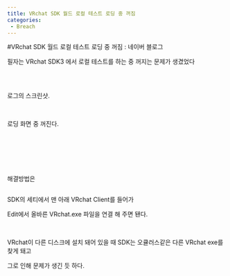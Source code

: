 ```yaml
---
title: VRchat SDK 월드 로컬 테스트 로딩 중 꺼짐
categories:
 - Breach
---
```

#VRchat SDK 월드 로컬 테스트 로딩 중 꺼짐 : 네이버 블로그
<div class="wrap_rabbit pcol2 _param(1) _postViewArea222527879082" id="post-view222527879082">
<!-- Rabbit HTML --><div class="se-viewer se-theme-default" lang="ko-KR">
<!-- SE_DOC_HEADER_END -->
<div class="se-main-container">
<div class="se-component se-text se-l-default" id="SE-4227188d-0f86-4aeb-b089-7e48271ca038">
<div class="se-component-content">
<div class="se-section se-section-text se-l-default">
<div class="se-module se-module-text">
<!-- SE-TEXT { --><p class="se-text-paragraph se-text-paragraph-align-" id="SE-b2d6464c-932f-49b2-8f02-7602fe46f899" style=""><span class="se-fs- se-ff-" id="SE-2b83d371-4aa3-4b78-9698-a55e13c4a82c" style="">필자는 VRchat SDK3 에서 로컬 테스트를 하는 중 꺼지는 문제가 생겼었다</span></p><!-- } SE-TEXT --><!-- SE-TEXT { --><p class="se-text-paragraph se-text-paragraph-align-" id="SE-f697a0ba-ffd7-4b8b-80bf-6df6c3c33e41" style=""><span class="se-fs- se-ff-" id="SE-3369f78d-97e4-47ad-bb2b-afdcce7e51d8" style="">​</span></p><!-- } SE-TEXT -->
</div>
</div>
</div>
</div> <div class="se-component se-image se-l-default" id="SE-f4c74234-52c4-4075-aa67-9918433d38d4">
<div class="se-component-content se-component-content-fit">
<div class="se-section se-section-image se-l-default se-section-align-">
<div class="se-module se-module-image" style="">
<a class="se-module-image-link __se_image_link __se_link" data-linkdata='{"id" : "SE-f4c74234-52c4-4075-aa67-9918433d38d4", "src" : "https://postfiles.pstatic.net/MjAyMTEwMDVfMjMx/MDAxNjMzNDQ0Mjk4ODk3.CsZ2wmEaTKsEM-nC3xM_Ubw_ZZQmNdh4jWjhcxmO0BMg.qJc5AjWF2pnX-QtXN3pMe3F6PzZrHFZN8umQPAIboiUg.PNG.dls32208/%EB%8F%84%EC%9B%80.png", "originalWidth" : "1212", "originalHeight" : "516", "linkUse" : "false", "link" : ""}' data-linktype="img" href="#" onclick="return false;" style="">
<img alt="" class="se-image-resource" data-height="295" data-lazy-src="https://postfiles.pstatic.net/MjAyMTEwMDVfMjMx/MDAxNjMzNDQ0Mjk4ODk3.CsZ2wmEaTKsEM-nC3xM_Ubw_ZZQmNdh4jWjhcxmO0BMg.qJc5AjWF2pnX-QtXN3pMe3F6PzZrHFZN8umQPAIboiUg.PNG.dls32208/%EB%8F%84%EC%9B%80.png?type=w966" data-width="693" src="https://postfiles.pstatic.net/MjAyMTEwMDVfMjMx/MDAxNjMzNDQ0Mjk4ODk3.CsZ2wmEaTKsEM-nC3xM_Ubw_ZZQmNdh4jWjhcxmO0BMg.qJc5AjWF2pnX-QtXN3pMe3F6PzZrHFZN8umQPAIboiUg.PNG.dls32208/%EB%8F%84%EC%9B%80.png?type=w80_blur">
</img></a>
</div>
</div>
</div>
</div>
<div class="se-component se-text se-l-default" id="SE-f38ab2a7-9bdb-49ab-9949-04ec85c2c484">
<div class="se-component-content">
<div class="se-section se-section-text se-l-default">
<div class="se-module se-module-text">
<!-- SE-TEXT { --><p class="se-text-paragraph se-text-paragraph-align-" id="SE-479217cc-3e73-4ee3-a0a0-620dfc9c52f9" style=""><span class="se-fs- se-ff-" id="SE-4ea6a850-eae3-4596-8feb-d76072fc0cc8" style="">로그의 스크린샷.</span></p><!-- } SE-TEXT --><!-- SE-TEXT { --><p class="se-text-paragraph se-text-paragraph-align-" id="SE-1b748cc1-663d-47ce-9cc3-6ccd228f2f5e" style=""><span class="se-fs- se-ff-" id="SE-06484944-a09d-42f2-9c9b-1be67111d296" style="">​</span></p><!-- } SE-TEXT --><!-- SE-TEXT { --><p class="se-text-paragraph se-text-paragraph-align-" id="SE-8081ed26-b2ab-4f25-bff9-3bb92f796a2b" style=""><span class="se-fs- se-ff-" id="SE-ab43e85e-8bf6-47c1-87b5-0b2c74a0db17" style="">로딩 화면 중 꺼진다.</span></p><!-- } SE-TEXT --><!-- SE-TEXT { --><p class="se-text-paragraph se-text-paragraph-align-" id="SE-d07ca401-eb6f-4ff2-b872-b82f71dac4db" style=""><span class="se-fs- se-ff-" id="SE-c00afc7f-ec28-4da7-8d8c-e31192305d80" style="">​</span></p><!-- } SE-TEXT --><!-- SE-TEXT { --><p class="se-text-paragraph se-text-paragraph-align-" id="SE-f00e42c0-e9a9-4051-a542-1e28db044e91" style=""><span class="se-fs- se-ff-" id="SE-4d6bb205-ed66-456d-8b04-e2a78b863db4" style="">​</span></p><!-- } SE-TEXT --><!-- SE-TEXT { --><p class="se-text-paragraph se-text-paragraph-align-" id="SE-e6d75113-63e8-484a-8e28-0508eb4ee409" style=""><span class="se-fs- se-ff-" id="SE-7ebbf75a-f6ef-473f-b5ca-765a723d7ab7" style="">​</span></p><!-- } SE-TEXT --><!-- SE-TEXT { --><p class="se-text-paragraph se-text-paragraph-align-" id="SE-df4b91fc-885e-4c6b-9f03-4366c921ffe5" style=""><span class="se-fs- se-ff-" id="SE-7c0529a7-50b6-485e-b455-bca7d937482d" style="">해결방법은</span></p><!-- } SE-TEXT -->
</div>
</div>
</div>
</div> <div class="se-component se-image se-l-default" id="SE-bde93b67-d7f6-45cb-b0ad-eaedaa4e9ac5">
<div class="se-component-content se-component-content-normal">
<div class="se-section se-section-image se-l-default se-section-align-" style="max-width:550px;">
<div class="se-module se-module-image" style="">
<a class="se-module-image-link __se_image_link __se_link" data-linkdata='{"id" : "SE-bde93b67-d7f6-45cb-b0ad-eaedaa4e9ac5", "src" : "https://postfiles.pstatic.net/MjAyMTEwMDVfMjI1/MDAxNjMzNDQ0Mjg3Mjcx.O5QVwEUqlvKH1-1cuhbKQCz5xFMzNbq6f6KW53P30zgg.NS5D2hWs3IHvM9R0pD1xnRYSKx7c2TNwTLn3K3VYNlAg.PNG.dls32208/%EC%BA%A1%EC%B2%98.PNG", "originalWidth" : "550", "originalHeight" : "449", "linkUse" : "false", "link" : ""}' data-linktype="img" href="#" onclick="return false;" style="">
<img alt="" class="se-image-resource" data-height="449" data-lazy-src="https://postfiles.pstatic.net/MjAyMTEwMDVfMjI1/MDAxNjMzNDQ0Mjg3Mjcx.O5QVwEUqlvKH1-1cuhbKQCz5xFMzNbq6f6KW53P30zgg.NS5D2hWs3IHvM9R0pD1xnRYSKx7c2TNwTLn3K3VYNlAg.PNG.dls32208/%EC%BA%A1%EC%B2%98.PNG?type=w966" data-width="550" src="https://postfiles.pstatic.net/MjAyMTEwMDVfMjI1/MDAxNjMzNDQ0Mjg3Mjcx.O5QVwEUqlvKH1-1cuhbKQCz5xFMzNbq6f6KW53P30zgg.NS5D2hWs3IHvM9R0pD1xnRYSKx7c2TNwTLn3K3VYNlAg.PNG.dls32208/%EC%BA%A1%EC%B2%98.PNG?type=w80_blur">
</img></a>
</div>
</div>
</div>
</div>
<div class="se-component se-text se-l-default" id="SE-40e528fc-8abd-48c3-8cd7-be48cb427f5c">
<div class="se-component-content">
<div class="se-section se-section-text se-l-default">
<div class="se-module se-module-text">
<!-- SE-TEXT { --><p class="se-text-paragraph se-text-paragraph-align-" id="SE-37503418-78b6-431f-971f-05d254719674" style=""><span class="se-fs- se-ff-" id="SE-5ac52777-0b9d-4ed7-845e-1b4fca897974" style="">SDK의 세티에서 맨 아래 VRchat Client를 들어가</span></p><!-- } SE-TEXT --><!-- SE-TEXT { --><p class="se-text-paragraph se-text-paragraph-align-" id="SE-7ec072a3-78a3-4232-97c7-16baf1243364" style=""><span class="se-fs- se-ff-" id="SE-c4673828-ef09-4d20-ba4e-85fce89f8443" style="">Edit에서 올바른 VRchat.exe 파일을 연결 해 주면 됀다.</span></p><!-- } SE-TEXT --><!-- SE-TEXT { --><p class="se-text-paragraph se-text-paragraph-align-" id="SE-c4e96da7-7798-4461-8108-0fe1d9d4b6a0" style=""><span class="se-fs- se-ff-" id="SE-b3d4b46e-1a54-4045-999b-577e7c4e4c2d" style="">​</span></p><!-- } SE-TEXT --><!-- SE-TEXT { --><p class="se-text-paragraph se-text-paragraph-align-" id="SE-97b593ec-7b9e-4800-8bc6-06a1f52f1f6b" style=""><span class="se-fs- se-ff-" id="SE-25aac43b-d055-4a39-84a1-78467c93c7da" style="">VRchat이 다른 디스크에 설치 돼어 있을 때 SDK는 오큘러스같은 다른 VRchat exe를 찾게 돼고</span></p><!-- } SE-TEXT --><!-- SE-TEXT { --><p class="se-text-paragraph se-text-paragraph-align-" id="SE-126bb1e7-f1e1-4e65-93e8-bc2346569847" style=""><span class="se-fs- se-ff-" id="SE-b449c2a4-1752-429f-8306-68852a9029ed" style="">그로 인해 문제가 생긴 듯 하다.</span></p><!-- } SE-TEXT -->
</div>
</div>
</div>
</div> </div>
</div>
</div>
